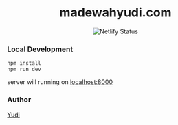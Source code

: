 <div align="center">
  <h1>madewahyudi.com</h1>
  <img src="https://api.netlify.com/api/v1/badges/a315e3f9-43d6-4f28-beec-956d2daefe24/deploy-status" alt="Netlify Status" />
</div>

### Local Development
```
npm install
npm run dev
```
server will running on [localhost:8000](http://localhost:8000)

### Author
[Yudi](https://github.com/yudi7ll)
